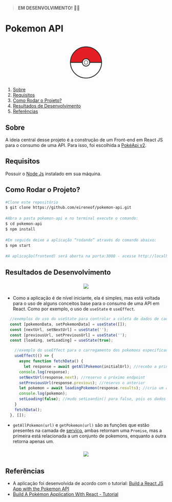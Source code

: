> **EM DESENVOLVIMENTO!** :woman_technologist:
# Pokemon API


<h1 align="center">
    <img src="src/assets/logo-pokemon.png" width="100"/>
</h1>

<ol>
    <li><a href="#sobre">Sobre</a></li>
        <li> <a href="#requisitos">Requisitos</a></li>
        <li> <a href="#comorodaroprojeto">Como Rodar o Projeto?</a> </li>
        <li> <a href="#resultados"> Resultados de Desenvolvimento</a> </li>
        <li> <a href="#referencias">Referências</a></li>
</ol>

<h2 id="sobre">Sobre</h2> 

A ideia central desse projeto é a construção de um Front-end em React JS para o consumo de uma API. Para isso, foi escolhida a [PokéApi v2](https://pokeapi.co/docs/v2).

<h2 id="requisitos">Requisitos</h2> 

Possuir o [Node Js](https://nodejs.org/en/) instalado em sua máquina.

<h2 id="comorodaroprojeto">Como Rodar o Projeto?</h2> 

``` bash
#Clone este repositório
$ git clone https://github.com/eireneof/pokemon-api.git

#Abra a pasta pokemon-api e no terminal execute o comando:
$ cd pokemon-api
$ npm install

#Em seguida deixe a aplicação “rodando” através do comando abaixo:
$ npm start

#A aplicação(frontend) será aberta na porta:3000 - acesse http://localhost:3000. 

```

<h2 id="resultados">Resultados de Desenvolvimento</h2> 

<h3 align="center">
    <img src="src/assets/home.gif" width="400"/>
</h3>


* Como a aplicação é de nível iniciante, ela é simples, mas está voltada para o uso de alguns conceitos base para o consumo de uma API em React. Como por exemplo, o uso de `useState` e `useEffect`.

``` javascript
  //exemplos do uso do useState para controlar a coleta de dados de cada pokemon, o próximo endpoint, o anteriaor e também o carregamento da página (respectivamente)
  const [pokemonData, setPokemonData] = useState([]);
  const [nextUrl, setNextUrl] = useState('');
  const [previousUrl, setPreviousUrl] = useState('');
  const [loading, setLoading] = useState(true);

```


``` javascript
    //exemplo do useEffect para o carregamento dos pokemons especificados
    useEffect(() => {
      async function fetchData() {
        let response = await getAllPokemon(initialUrl); //recebo a princípio todos os dados do endpoint principal (initialUrl)
      console.log(response);
      setNextUrl(response.next); //reservo o próximo endpoint
      setPreviousUrl(response.previous); //reservo o anterior
      let pokemon = await loadingPokemon(response.results); //crio um array com todos os pokemons disponibilizados por esse endpoint
      console.log(pokemon);
      setLoading(false); //mudo setLoandin() para falso, pois os dados já foram carregados
    }
    fetchData();
  }, []);

```

* `getAllPokemon(url)` e `getPokemon(url)` são as funções que estão presentes na camada de [serviço](https://github.com/eireneof/pokemon-api/blob/main/src/services/pokemon.js), ambas retornam uma `Promise`, mas a primeira está relacionada a um conjunto de pokemons, enquanto a outra retorna apenas um. 

<h3 align="center">
  <img src="src/assets/respons.gif" width="400"/>
</h3>

<h2 id="referencias">Referências</h2> 

* A aplicação foi desenvolvida de acordo com o tutorial: [Build a React JS App with the Pokemon API](https://www.youtube.com/watch?v=HaEB0vdxpdg)
* [Build A Pokémon Application With React - Tutorial](https://www.youtube.com/watch?v=o3ZUc7zH8BE)